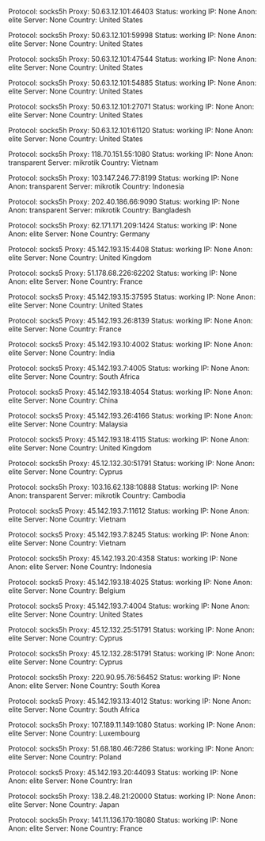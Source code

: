 Protocol: socks5h
Proxy: 50.63.12.101:46403
Status: working
IP: None
Anon: elite
Server: None
Country: United States

Protocol: socks5h
Proxy: 50.63.12.101:59998
Status: working
IP: None
Anon: elite
Server: None
Country: United States

Protocol: socks5h
Proxy: 50.63.12.101:47544
Status: working
IP: None
Anon: elite
Server: None
Country: United States

Protocol: socks5h
Proxy: 50.63.12.101:54885
Status: working
IP: None
Anon: elite
Server: None
Country: United States

Protocol: socks5h
Proxy: 50.63.12.101:27071
Status: working
IP: None
Anon: elite
Server: None
Country: United States

Protocol: socks5h
Proxy: 50.63.12.101:61120
Status: working
IP: None
Anon: elite
Server: None
Country: United States

Protocol: socks5h
Proxy: 118.70.151.55:1080
Status: working
IP: None
Anon: transparent
Server: mikrotik
Country: Vietnam

Protocol: socks5h
Proxy: 103.147.246.77:8199
Status: working
IP: None
Anon: transparent
Server: mikrotik
Country: Indonesia

Protocol: socks5h
Proxy: 202.40.186.66:9090
Status: working
IP: None
Anon: transparent
Server: mikrotik
Country: Bangladesh

Protocol: socks5h
Proxy: 62.171.171.209:1424
Status: working
IP: None
Anon: elite
Server: None
Country: Germany

Protocol: socks5
Proxy: 45.142.193.15:4408
Status: working
IP: None
Anon: elite
Server: None
Country: United Kingdom

Protocol: socks5
Proxy: 51.178.68.226:62202
Status: working
IP: None
Anon: elite
Server: None
Country: France

Protocol: socks5
Proxy: 45.142.193.15:37595
Status: working
IP: None
Anon: elite
Server: None
Country: United States

Protocol: socks5
Proxy: 45.142.193.26:8139
Status: working
IP: None
Anon: elite
Server: None
Country: France

Protocol: socks5
Proxy: 45.142.193.10:4002
Status: working
IP: None
Anon: elite
Server: None
Country: India

Protocol: socks5
Proxy: 45.142.193.7:4005
Status: working
IP: None
Anon: elite
Server: None
Country: South Africa

Protocol: socks5
Proxy: 45.142.193.18:4054
Status: working
IP: None
Anon: elite
Server: None
Country: China

Protocol: socks5
Proxy: 45.142.193.26:4166
Status: working
IP: None
Anon: elite
Server: None
Country: Malaysia

Protocol: socks5
Proxy: 45.142.193.18:4115
Status: working
IP: None
Anon: elite
Server: None
Country: United Kingdom

Protocol: socks5h
Proxy: 45.12.132.30:51791
Status: working
IP: None
Anon: elite
Server: None
Country: Cyprus

Protocol: socks5h
Proxy: 103.16.62.138:10888
Status: working
IP: None
Anon: transparent
Server: mikrotik
Country: Cambodia

Protocol: socks5
Proxy: 45.142.193.7:11612
Status: working
IP: None
Anon: elite
Server: None
Country: Vietnam

Protocol: socks5
Proxy: 45.142.193.7:8245
Status: working
IP: None
Anon: elite
Server: None
Country: Vietnam

Protocol: socks5h
Proxy: 45.142.193.20:4358
Status: working
IP: None
Anon: elite
Server: None
Country: Indonesia

Protocol: socks5
Proxy: 45.142.193.18:4025
Status: working
IP: None
Anon: elite
Server: None
Country: Belgium

Protocol: socks5
Proxy: 45.142.193.7:4004
Status: working
IP: None
Anon: elite
Server: None
Country: United States

Protocol: socks5h
Proxy: 45.12.132.25:51791
Status: working
IP: None
Anon: elite
Server: None
Country: Cyprus

Protocol: socks5h
Proxy: 45.12.132.28:51791
Status: working
IP: None
Anon: elite
Server: None
Country: Cyprus

Protocol: socks5h
Proxy: 220.90.95.76:56452
Status: working
IP: None
Anon: elite
Server: None
Country: South Korea

Protocol: socks5
Proxy: 45.142.193.13:4012
Status: working
IP: None
Anon: elite
Server: None
Country: South Africa

Protocol: socks5h
Proxy: 107.189.11.149:1080
Status: working
IP: None
Anon: elite
Server: None
Country: Luxembourg

Protocol: socks5h
Proxy: 51.68.180.46:7286
Status: working
IP: None
Anon: elite
Server: None
Country: Poland

Protocol: socks5
Proxy: 45.142.193.20:44093
Status: working
IP: None
Anon: elite
Server: None
Country: Iran

Protocol: socks5h
Proxy: 138.2.48.21:20000
Status: working
IP: None
Anon: elite
Server: None
Country: Japan

Protocol: socks5h
Proxy: 141.11.136.170:18080
Status: working
IP: None
Anon: elite
Server: None
Country: France

